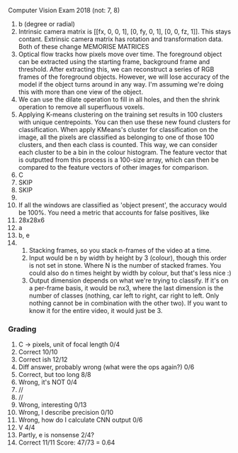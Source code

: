 Computer Vision Exam 2018 (not: 7, 8)

1. b (degree or radial)
2. Intrinsic camera matrix is [[fx, 0, 0, 1], [0, fy, 0, 1], [0, 0, fz, 1]]. This stays contant. Extrinsic camera matrix has rotation and transformation data. Both of these change MEMORISE MATRICES
3. Optical flow tracks how pixels move over time. The foreground object can be extracted using the starting frame, background frame and threshold. After extracting this, we can reconstruct a series of RGB frames of the foreground objects. However, we will lose accuracy of the model if the object turns around in any way. I'm assuming we're doing this with more than one view of the object.
4. We can use the dilate operation to fill in all holes, and then the shrink operation to remove all superfluous voxels.
5. Applying K-means clustering on the training set results in 100 clusters with unique centrepoints. You can then use these new found clusters for classification. When apply KMeans's cluster for classification on the image, all the pixels are classified as belonging to one of those 100 clusters, and then each class is counted. This way, we can consider each cluster to be a bin in the colour histogram. The feature vector that is outputted from this process is a 100-size array, which can then be compared to the feature vectors of other images for comparison.
6. C
7. SKIP
8. SKIP
9. 
10. If all the windows are classified as 'object present', the accuracy would be 100%. You need a metric that accounts for false positives, like 
11. 28x28x6
12. a
13. b, e
14. 
    1) Stacking frames, so you stack n-frames of the video at a time.
    2) Input would be n by width by height by 3 (colour), though this order is not set in stone. Where N is the number of stacked frames. You could also do n times height by width by colour, but that's less nice :)
    3) Output dimension depends on what we're trying to classify. If it's on a per-frame basis, it would be nx3, where the last dimension is the number of classes (nothing, car left to right, car right to left. Only nothing cannot be in combination with the other two). If you want to know it for the entire video, it would just be 3. 

### Grading
1. C -> pixels, unit of focal length                        0/4
2. Correct                                                  10/10
3. Correct ish                                              12/12
4. Diff answer, probably wrong (what were the ops again?)   0/6
5. Correct, but too long                                    8/8
6. Wrong, it's NOT                                          0/4
7. //
8. //
9. Wrong, interesting                                       0/13
10. Wrong, I describe precision                             0/10
11. Wrong, how do I calculate CNN output                    0/6 
12. V                                                       4/4
13. Partly, e is nonsense                                   2/4?
14. Correct                                                 11/11
Score:                                                      47/73 = 0.64
